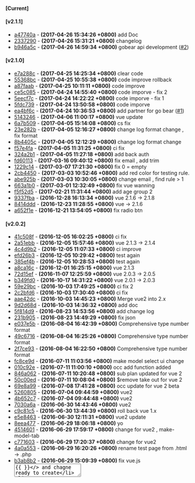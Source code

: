 #### [Current]

#### [v2.1.1]
 * [a47740a](../../commit/a47740a) - __(2017-04-26 15:34:26 +0800)__ add Doc
 * [2337290](../../commit/2337290) - __(2017-04-26 15:31:21 +0800)__ changelog
 * [b946a5c](../../commit/b946a5c) - __(2017-04-26 14:59:34 +0800)__ gobear api development ([#2](../../issues/2))

#### [v2.1.0]
 * [e7a288c](../../commit/e7a288c) - __(2017-04-25 14:25:34 +0800)__ clear code
 * [55368bc](../../commit/55368bc) - __(2017-04-25 10:55:38 +0800)__ code improve rollback
 * [a87faab](../../commit/a87faab) - __(2017-04-25 10:11:11 +0800)__ code improve
 * [ce5c085](../../commit/ce5c085) - __(2017-04-24 14:55:40 +0800)__ code imporve - fix 2
 * [5eecf7c](../../commit/5eecf7c) - __(2017-04-24 14:22:22 +0800)__ code imporve - fix 1
 * [5fdc739](../../commit/5fdc739) - __(2017-04-24 13:50:58 +0800)__ code imporve
 * [ea4bf6c](../../commit/ea4bf6c) - __(2017-04-24 10:36:53 +0800)__ add partner for go bear ([#1](../../issues/1))
 * [5143246](../../commit/5143246) - __(2017-04-06 11:00:17 +0800)__ vue update
 * [6a7b509](../../commit/6a7b509) - __(2017-04-05 15:14:08 +0800)__ cs fix
 * [23e282b](../../commit/23e282b) - __(2017-04-05 12:16:27 +0800)__ change log format change , fix format
 * [8b4405c](../../commit/8b4405c) - __(2017-04-05 12:12:29 +0800)__ change log format change
 * [f57e4fa](../../commit/f57e4fa) - __(2017-04-05 11:31:25 +0800)__ ci fix
 * [324a2b1](../../commit/324a2b1) - __(2017-04-05 11:27:18 +0800)__ add back auth
 * [fd60113](../../commit/fd60113) - __(2017-03-16 09:40:12 +0800)__ fix email , add trim
 * [1229c14](../../commit/1229c14) - __(2017-03-07 17:21:30 +0800)__ fix 0 = empty
 * [2cb4450](../../commit/2cb4450) - __(2017-03-03 10:52:46 +0800)__ add red color for testing rule.
 * [abe925b](../../commit/abe925b) - __(2017-03-03 10:30:05 +0800)__ change email , find rule > 1
 * [663a1b0](../../commit/663a1b0) - __(2017-03-01 12:32:49 +0800)__ fix vue wanning
 * [f5f52d5](../../commit/f5f52d5) - __(2017-02-21 11:31:44 +0800)__ add age group 2
 * [9337fba](../../commit/9337fba) - __(2016-12-28 16:13:34 +0800)__ vue 2.1.6 -> 2.1.8
 * [8414ddd](../../commit/8414ddd) - __(2016-12-23 11:28:55 +0800)__ vue -> 2.1.6
 * [a652f1e](../../commit/a652f1e) - __(2016-12-21 13:54:05 +0800)__ fix radio btn

#### [v2.0.2]
 * [41c508f](../../commit/41c508f) - __(2016-12-05 16:02:25 +0800)__ ci fix
 * [2a51ebb](../../commit/2a51ebb) - __(2016-12-05 15:57:46 +0800)__ vue 2.1.3 -> 2.1.4
 * [4c4d9b2](../../commit/4c4d9b2) - __(2016-12-05 11:07:33 +0800)__ ci improve
 * [efd26b3](../../commit/efd26b3) - __(2016-12-05 10:29:42 +0800)__ test again
 * [385ef4b](../../commit/385ef4b) - __(2016-12-05 10:28:53 +0800)__ test again
 * [a8ca16c](../../commit/a8ca16c) - __(2016-12-01 16:25:15 +0800)__ vue 2.1.3
 * [72d15ef](../../commit/72d15ef) - __(2016-11-07 12:25:59 +0800)__ vue 2.0.3 -> 2.0.5
 * [b349fd0](../../commit/b349fd0) - __(2016-10-17 14:31:22 +0800)__ vue 2.0.1 -> 2.0.3
 * [59e29bc](../../commit/59e29bc) - __(2016-10-03 17:49:25 +0800)__ ci fix 2
 * [2c2bfd6](../../commit/2c2bfd6) - __(2016-10-03 17:30:40 +0800)__ ci fix
 * [aae42dc](../../commit/aae42dc) - __(2016-10-03 14:45:23 +0800)__ Merge vue2 into 2.x
 * [9d2d68d](../../commit/9d2d68d) - __(2016-10-03 14:36:32 +0800)__ add doc
 * [5f814d9](../../commit/5f814d9) - __(2016-08-23 14:53:56 +0800)__ add change log
 * [231b905](../../commit/231b905) - __(2016-08-23 14:49:29 +0800)__ fix json
 * [e037e5b](../../commit/e037e5b) - __(2016-08-04 16:42:39 +0800)__ Comprehensive type number format
 * [49c6716](../../commit/49c6716) - __(2016-08-04 16:25:26 +0800)__ Comprehensive type number format
 * [2f7ce93](../../commit/2f7ce93) - __(2016-08-04 16:22:50 +0800)__ Comprehensive type number format
 * [fc8ce9d](../../commit/fc8ce9d) - __(2016-07-11 11:03:56 +0800)__ make model select ui change
 * [010c92e](../../commit/010c92e) - __(2016-07-11 11:00:10 +0800)__ occ add function added
 * [846a062](../../commit/846a062) - __(2016-07-11 10:20:48 +0800)__ sub plan updated for vue 2
 * [50c00ed](../../commit/50c00ed) - __(2016-07-11 10:08:04 +0800)__ $remove take out for vue 2
 * [69e8a99](../../commit/69e8a99) - __(2016-07-08 17:41:28 +0800)__ occ update for vue 2 beta
 * [5260805](../../commit/5260805) - __(2016-07-04 09:44:59 +0800)__ vue2
 * [4b652c7](../../commit/4b652c7) - __(2016-07-04 09:44:48 +0800)__ vue2
 * [7030a6a](../../commit/7030a6a) - __(2016-06-30 14:43:46 +0800)__ vue2
 * [c9c81c5](../../commit/c9c81c5) - __(2016-06-30 13:44:39 +0800)__ roll back vue 1.x
 * [e5e8463](../../commit/e5e8463) - __(2016-06-30 12:11:31 +0800)__ vue2 update
 * [8eea477](../../commit/8eea477) - __(2016-06-29 18:06:18 +0800)__ yo
 * [4514601](../../commit/4514601) - __(2016-06-29 17:59:17 +0800)__ change for vue2 , make-model-tab
 * [c771603](../../commit/c771603) - __(2016-06-29 17:20:37 +0800)__ change for vue2
 * [4a0a553](../../commit/4a0a553) - __(2016-06-29 16:20:26 +0800)__ rename test page from .html -> .php
 * [b3ab8b2](../../commit/b3ab8b2) - __(2016-06-29 15:09:39 +0800)__ fix vue.js  <textarea>{{ }}</> and chagne ready to create
 * [664d552](../../commit/664d552) - __(2016-06-27 16:35:43 +0800)__ fix test 5
 * [3fe55c4](../../commit/3fe55c4) - __(2016-06-24 12:21:54 +0800)__ medthod improve 6
 * [f3e294f](../../commit/f3e294f) - __(2016-06-24 11:55:51 +0800)__ medthod improve 5
 * [881f03d](../../commit/881f03d) - __(2016-06-24 11:25:52 +0800)__ medthod improve 4, take out try catch
 * [f0a35a5](../../commit/f0a35a5) - __(2016-06-24 10:49:24 +0800)__ medthod improve 3
 * [15b7ea1](../../commit/15b7ea1) - __(2016-06-24 10:42:30 +0800)__ medthod improve 2
 * [2a22b26](../../commit/2a22b26) - __(2016-06-24 10:29:13 +0800)__ medthod improve 1
 * [799fe10](../../commit/799fe10) - __(2016-06-23 18:05:38 +0800)__ go back
 * [4f11a38](../../commit/4f11a38) - __(2016-06-23 17:52:00 +0800)__ method improve
 * [d2b8dec](../../commit/d2b8dec) - __(2016-06-23 14:13:43 +0800)__ vuejs version 1.0.25

#### [v2.0.1]
 * [041d49c](../../commit/041d49c) - __(2016-05-26 10:11:13 +0800)__ vue.js version upgrade to 1.0.24
 * [67c296d](../../commit/67c296d) - __(2016-05-19 09:03:47 +0800)__ trim email
 * [f5b0736](../../commit/f5b0736) - __(2016-05-19 09:03:28 +0800)__ fcgi ?
 * [ae285f6](../../commit/ae285f6) - __(2016-03-31 14:34:08 +0800)__ code improve , age 99 || 88 return []
 * [faa64e8](../../commit/faa64e8) - __(2016-03-31 14:17:25 +0800)__ js version upgrade
 * [8707f9f](../../commit/8707f9f) - __(2016-03-31 10:56:02 +0800)__ add save_reason
 * [411a4bf](../../commit/411a4bf) - __(2016-03-31 10:55:43 +0800)__ fix array index for session['login']
 * [43b4217](../../commit/43b4217) - __(2016-03-22 14:02:38 +0800)__ support age2 and age range
 * [e9c26a2](../../commit/e9c26a2) - __(2016-02-17 09:51:02 +0800)__ fix broken html tag
 * [172e1f3](../../commit/172e1f3) - __(2016-02-11 11:01:33 +0800)__ space change
 * [9460c60](../../commit/9460c60) - __(2016-02-02 12:42:32 +0800)__ js file to cdn
 * [84585bf](../../commit/84585bf) - __(2016-02-01 14:13:26 +0800)__ add doc
 * [9db0636](../../commit/9db0636) - __(2016-02-01 14:09:58 +0800)__ logout
 * [64378c7](../../commit/64378c7) - __(2016-02-01 11:36:19 +0800)__ line fix
 * [7d80b66](../../commit/7d80b66) - __(2016-02-01 11:28:29 +0800)__ break down chunk
 * [c92cd12](../../commit/c92cd12) - __(2016-02-01 10:11:32 +0800)__ vuejs 1.0.16
 * [1f7f69d](../../commit/1f7f69d) - __(2016-01-27 10:36:17 +0800)__ remove useless comment
 * [e81c3d0](../../commit/e81c3d0) - __(2016-01-19 11:53:38 +0800)__ vuejs 1.0.15
 * [ea82dc9](../../commit/ea82dc9) - __(2016-01-15 10:39:48 +0800)__ fix ajax json return type eg.int
 * [62b588c](../../commit/62b588c) - __(2016-01-07 16:36:04 +0800)__ add json header
 * [9ab1254](../../commit/9ab1254) - __(2016-01-07 15:13:54 +0800)__ code improve 10
 * [de142ba](../../commit/de142ba) - __(2016-01-07 14:51:55 +0800)__ code improve 9
 * [9cba1cc](../../commit/9cba1cc) - __(2016-01-07 14:39:15 +0800)__ code improve 8
 * [324f52f](../../commit/324f52f) - __(2016-01-07 14:11:05 +0800)__ code improve 7
 * [8ab3b6e](../../commit/8ab3b6e) - __(2016-01-07 12:51:56 +0800)__ code improve 6
 * [333c8c1](../../commit/333c8c1) - __(2016-01-07 12:51:33 +0800)__ code improve 6
 * [4fdf0f9](../../commit/4fdf0f9) - __(2016-01-07 12:22:59 +0800)__ code improve 5
 * [0f6ba34](../../commit/0f6ba34) - __(2016-01-07 12:05:28 +0800)__ code improve 4
 * [e41538e](../../commit/e41538e) - __(2016-01-07 11:47:33 +0800)__ code improve 3
 * [c54544a](../../commit/c54544a) - __(2016-01-07 11:37:54 +0800)__ code improve 2
 * [75661b2](../../commit/75661b2) - __(2016-01-07 11:37:38 +0800)__ code improve 2
 * [536e59f](../../commit/536e59f) - __(2016-01-07 11:01:07 +0800)__ code improve 1
 * [742fe7f](../../commit/742fe7f) - __(2016-01-07 11:00:45 +0800)__ code improve 1
 * [c13f43a](../../commit/c13f43a) - __(2015-12-29 16:28:54 +0800)__ vuejs v1.0.13
 * [2951cf4](../../commit/2951cf4) - __(2015-12-23 09:41:25 +0800)__ vuejs -> 1.0.12 , update the version change and fix https://github.com/vuejs/vue/issues/2068
 * [24bf389](../../commit/24bf389) - __(2015-12-23 09:40:42 +0800)__ add get rule one method
 * [2092736](../../commit/2092736) - __(2015-12-09 17:12:01 +0800)__ css update nav li a cursor : pointer
 * [45da4c8](../../commit/45da4c8) - __(2015-12-01 12:27:30 +0800)__ should pas planID for save plan details.
 * [958b8c0](../../commit/958b8c0) - __(2015-11-26 15:49:45 +0800)__ take out the  DEPRECATED function/method from rule-dup.php
 * [137270a](../../commit/137270a) - __(2015-11-26 15:20:02 +0800)__ find DEPRECATED function/method
 * [f761d9d](../../commit/f761d9d) - __(2015-11-25 16:38:09 +0800)__ add todo
 * [55ce16e](../../commit/55ce16e) - __(2015-11-25 14:46:03 +0800)__ method name changed
 * [1caedbe](../../commit/1caedbe) - __(2015-11-25 11:40:13 +0800)__ vue 1.0.10 update
 * [c913a8b](../../commit/c913a8b) - __(2015-11-23 14:38:25 +0800)__ formating
 * [fcb15f2](../../commit/fcb15f2) - __(2015-11-23 12:12:33 +0800)__ add more info to log
 * [7bde403](../../commit/7bde403) - __(2015-11-19 14:53:40 +0800)__ take out cdn
 * [c459ab6](../../commit/c459ab6) - __(2015-11-18 15:25:38 +0800)__ rule delete / dup
 * [7996fa2](../../commit/7996fa2) - __(2015-11-18 15:24:15 +0800)__ rule delete / dup
 * [ca92210](../../commit/ca92210) - __(2015-11-18 09:32:37 +0800)__ change created -> ready
 * [61e6014](../../commit/61e6014) - __(2015-11-16 14:45:19 +0800)__ change created -> ready
 * [47269b6](../../commit/47269b6) - __(2015-11-16 12:27:15 +0800)__ make model add function ui done
 * [43e3807](../../commit/43e3807) - __(2015-11-12 16:07:40 +0800)__ model add to rule done
 * [f31c1a1](../../commit/f31c1a1) - __(2015-11-12 14:50:52 +0800)__ formating
 * [a8fd08c](../../commit/a8fd08c) - __(2015-11-12 14:39:52 +0800)__ vue -> 1.0.7
 * [719ef6b](../../commit/719ef6b) - __(2015-11-11 18:00:24 +0800)__ test
 * [a00af9d](../../commit/a00af9d) - __(2015-11-11 17:55:34 +0800)__ make ui is done .. next is model ui
 * [8367fad](../../commit/8367fad) - __(2015-11-10 18:15:24 +0800)__ update occupation ui , js function
 * [0bd94a2](../../commit/0bd94a2) - __(2015-11-04 14:17:11 +0800)__ details info all done
 * [bfe268f](../../commit/bfe268f) - __(2015-11-04 10:27:07 +0800)__ fix css
 * [868ccb2](../../commit/868ccb2) - __(2015-11-03 17:52:13 +0800)__ details info add to rule
 * [d697e56](../../commit/d697e56) - __(2015-11-03 15:25:48 +0800)__ sub plans method done
 * [30c7f35](../../commit/30c7f35) - __(2015-11-03 11:24:47 +0800)__ add js method remove car model
 * [3744b0a](../../commit/3744b0a) - __(2015-11-03 10:53:22 +0800)__ add js method for update ncd / remove occ
 * [b21cbda](../../commit/b21cbda) - __(2015-11-02 17:55:54 +0800)__ fix save quote
 * [7ce4cc6](../../commit/7ce4cc6) - __(2015-11-02 17:09:17 +0800)__ use ajax2
 * [045fd66](../../commit/045fd66) - __(2015-11-02 16:03:57 +0800)__ ui complate
 * [b2dc37c](../../commit/b2dc37c) - __(2015-11-02 11:35:45 +0800)__ add hit 2 third party rule alert
 * [62b164d](../../commit/62b164d) - __(2015-11-02 11:15:00 +0800)__ make model occ ui update
 * [7f8affc](../../commit/7f8affc) - __(2015-10-29 17:58:40 +0800)__ fix php cs
 * [9e58002](../../commit/9e58002) - __(2015-10-29 16:58:53 +0800)__ fix css
 * [9e1fcc3](../../commit/9e1fcc3) - __(2015-10-29 16:45:24 +0800)__ rules , rule , ncd
 * [9136e0a](../../commit/9136e0a) - __(2015-10-29 10:25:25 +0800)__ update normalize.css to v3

#### [2016-03-31-patch1]
 * [d53c017](../../commit/d53c017) - __(2016-03-31 14:34:44 +0800)__ code improve , age 99 || 88 return []

#### [2016-03-31]
 * [5646bc3](../../commit/5646bc3) - __(2016-03-31 10:46:01 +0800)__ support age2 and age range , add save_reason
 * [bdc61ca](../../commit/bdc61ca) - __(2015-12-01 12:25:02 +0800)__ should pas planID for save plan details.
 * [acf9f7e](../../commit/acf9f7e) - __(2015-11-23 12:13:19 +0800)__ add more info to log
 * [54aeef7](../../commit/54aeef7) - __(2015-11-02 17:38:39 +0800)__ fix save quote
 * [79dae38](../../commit/79dae38) - __(2015-11-02 11:34:53 +0800)__ add hit 2 third party rule alert
 * [c6f15bf](../../commit/c6f15bf) - __(2015-10-12 17:25:30 +0800)__ test 2
 * [054e939](../../commit/054e939) - __(2015-10-12 17:23:38 +0800)__ test
 * [a3af7d1](../../commit/a3af7d1) - __(2015-10-12 17:23:01 +0800)__ test
 * [f958bc1](../../commit/f958bc1) - __(2015-10-12 17:09:25 +0800)__ del doc
 * [92a9e52](../../commit/92a9e52) - __(2015-10-12 16:22:29 +0800)__ show the ad log from db
 * [a9a2ead](../../commit/a9a2ead) - __(2015-10-12 09:53:22 +0800)__ add google ad keyword fields(8)
 * [3d6a366](../../commit/3d6a366) - __(2015-10-08 16:54:38 +0800)__ add google ad keyword fields(8)
 * [2bf6965](../../commit/2bf6965) - __(2015-10-08 10:14:49 +0800)__ remove alex email a/c

#### [2015-10-07]
 * [b11b0ad](../../commit/b11b0ad) - __(2015-10-07 15:44:59 +0800)__ 2015-10-07
 * [fd5334e](../../commit/fd5334e) - __(2015-08-24 17:02:41 +0800)__ disable error_log
 * [5ea3faa](../../commit/5ea3faa) - __(2015-08-24 17:02:03 +0800)__ add ksi driving-exp
 * [dad2c95](../../commit/dad2c95) - __(2015-08-24 15:42:01 +0800)__ add premium , loading , otherDiscount, clientDiscount, mib,commission for third party Calculation

#### [2015-08-20]
 * [8f2a47b](../../commit/8f2a47b) - __(2015-08-20 10:56:23 +0800)__ occ add fields ( orders ) , add occ del , occ update,
 * [c5f1a37](../../commit/c5f1a37) - __(2015-08-19 11:07:38 +0800)__ update login text (testing only)

#### [2015-08-17]
 * [2ce7eb6](../../commit/2ce7eb6) - __(2015-08-17 14:50:57 +0800)__ update ignore
 * [d30d6fb](../../commit/d30d6fb) - __(2015-08-17 14:48:57 +0800)__ fix
 * [b65f090](../../commit/b65f090) - __(2015-08-17 14:47:04 +0800)__ fix
 * [40ba4bc](../../commit/40ba4bc) - __(2015-08-17 14:38:52 +0800)__ Revert "take out error_log"
 * [71ab4af](../../commit/71ab4af) - __(2015-08-17 14:31:31 +0800)__ Merge live-v2
 * [5575208](../../commit/5575208) - __(2015-08-17 12:44:04 +0800)__ ignore db
 * [cf0aaf9](../../commit/cf0aaf9) - __(2015-08-17 12:43:08 +0800)__ del db backup
 * [024fbe1](../../commit/024fbe1) - __(2015-08-17 12:20:33 +0800)__ fix show hide rule button bug
 * [ce33ca9](../../commit/ce33ca9) - __(2015-08-17 11:27:45 +0800)__ add Yearofmanufacture_from , hide inactive rule , test inactive rule
 * [8e722be](../../commit/8e722be) - __(2015-08-07 12:37:34 +0800)__ take out error_log
 * [82dd46f](../../commit/82dd46f) - __(2015-08-07 12:33:54 +0800)__ bug fix skiprule
 * [45a7865](../../commit/45a7865) - __(2015-08-06 16:32:06 +0800)__ test2
 * [38457a2](../../commit/38457a2) - __(2015-08-06 16:31:27 +0800)__ Merge origin/master
 * [adfc4aa](../../commit/adfc4aa) - __(2015-08-06 16:30:30 +0800)__ test
 * [f649fc1](../../commit/f649fc1) - __(2015-08-06 16:28:41 +0800)__ update ignore
 * [84f291f](../../commit/84f291f) - __(2015-08-06 16:26:57 +0800)__ update ignore
 * [cc6af07](../../commit/cc6af07) - __(2015-08-06 16:24:45 +0800)__ Delete db_info.php
 * [fb8623d](../../commit/fb8623d) - __(2015-08-06 16:15:17 +0800)__ update ignore
 * [86cd08c](../../commit/86cd08c) - __(2015-08-06 16:09:37 +0800)__ not check the rule data when $skipFindRule = true
 * [d7fa8dc](../../commit/d7fa8dc) - __(2015-05-08 10:03:41 +0800)__ test id
 * [0c34223](../../commit/0c34223) - __(2015-05-06 12:05:15 +0800)__ fix id check function
 * [c397f34](../../commit/c397f34) - __(2015-05-06 10:46:45 +0800)__ add id test , add db
 * [96111ee](../../commit/96111ee) - __(2015-04-30 16:59:53 +0800)__ fix hkid check --> check_digit need upper case
 * [4242967](../../commit/4242967) - __(2015-04-23 17:21:14 +0800)__ fix hkid check
 * [c0b98be](../../commit/c0b98be) - __(2015-04-20 16:20:46 +0800)__ upload live version
 * [0aa9f6e](../../commit/0aa9f6e) - __(2015-04-15 09:49:02 +0800)__ add cookie api
 * [43008de](../../commit/43008de) - __(2015-04-02 16:02:47 +0800)__ slide plan make shorter
 * [a910c99](../../commit/a910c99) - __(2015-03-31 10:49:03 +0800)__ sup plan group update
 * [f0302b1](../../commit/f0302b1) - __(2015-03-09 14:19:38 +0800)__ doc update
 * [954fb8f](../../commit/954fb8f) - __(2015-03-09 11:47:55 +0800)__ doc change
 * [37c3108](../../commit/37c3108) - __(2015-03-09 11:38:41 +0800)__ add DocBlock
 * [cb907ab](../../commit/cb907ab) - __(2015-03-09 11:37:34 +0800)__ add DocBlock
 * [30b8834](../../commit/30b8834) - __(2015-03-06 18:15:37 +0800)__ add DocBlock
 * [88d3276](../../commit/88d3276) - __(2015-03-05 17:31:27 +0800)__ PHP CS fix
 * [ca94156](../../commit/ca94156) - __(2015-03-05 17:16:50 +0800)__ add DocBlock
 * [32df308](../../commit/32df308) - __(2015-03-05 16:35:22 +0800)__ add mail function , TODO : mail a/c , subject
 * [042073d](../../commit/042073d) - __(2015-03-05 16:29:34 +0800)__ TODO : mail back up?
 * [c527431](../../commit/c527431) - __(2015-03-05 15:19:34 +0800)__ code update
 * [d0c6731](../../commit/d0c6731) - __(2015-02-27 17:49:54 +0800)__ test auto update


